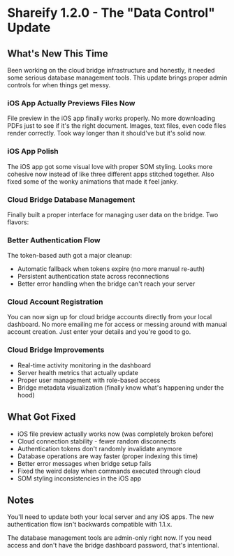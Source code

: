 # Shareify 1.2.0 - The "Data Control" Update

## What's New This Time

Been working on the cloud bridge infrastructure and honestly, it needed some serious database management tools. This update brings proper admin controls for when things get messy.

### iOS App Actually Previews Files Now

File preview in the iOS app finally works properly. No more downloading PDFs just to see if it's the right document. Images, text files, even code files render correctly. Took way longer than it should've but it's solid now.

### iOS App Polish

The iOS app got some visual love with proper SOM styling. Looks more cohesive now instead of like three different apps stitched together. Also fixed some of the wonky animations that made it feel janky.

### Cloud Bridge Database Management

Finally built a proper interface for managing user data on the bridge. Two flavors:


### Better Authentication Flow

The token-based auth got a major cleanup:
- Automatic fallback when tokens expire (no more manual re-auth)
- Persistent authentication state across reconnections  
- Better error handling when the bridge can't reach your server

### Cloud Account Registration

You can now sign up for cloud bridge accounts directly from your local dashboard. No more emailing me for access or messing around with manual account creation. Just enter your details and you're good to go.


### Cloud Bridge Improvements

- Real-time activity monitoring in the dashboard
- Server health metrics that actually update
- Proper user management with role-based access
- Bridge metadata visualization (finally know what's happening under the hood)

## What Got Fixed

- iOS file preview actually works now (was completely broken before)
- Cloud connection stability - fewer random disconnects
- Authentication tokens don't randomly invalidate anymore
- Database operations are way faster (proper indexing this time)
- Better error messages when bridge setup fails
- Fixed the weird delay when commands executed through cloud
- SOM styling inconsistencies in the iOS app


## Notes

You'll need to update both your local server and any iOS apps. The new authentication flow isn't backwards compatible with 1.1.x.

The database management tools are admin-only right now. If you need access and don't have the bridge dashboard password, that's intentional.
